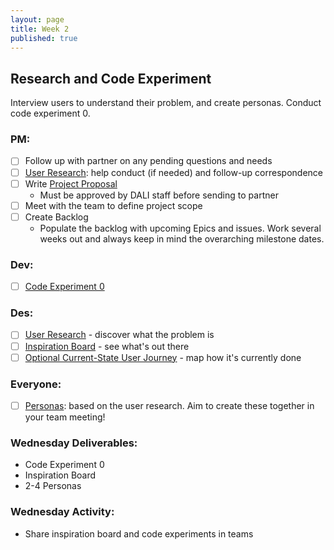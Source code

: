 ```yaml
---
layout: page
title: Week 2
published: true
---
```



## Research and Code Experiment

Interview users to understand their problem, and create personas. Conduct code experiment 0.


### PM:
* [ ] Follow up with partner on any pending questions and needs
* [ ] [User Research](user-research.md): help conduct (if needed) and follow-up correspondence
* [ ] Write [Project Proposal](https://docs.google.com/document/d/1eUOWSDpmRE9037nOym1h5oGvgmbrT-mZnaj9arZcxyQ/edit)
  * Must be approved by DALI staff before sending to partner
* [ ] Meet with the team to define project scope
* [ ] Create Backlog
  * Populate the backlog with upcoming Epics and issues. Work several weeks out and always keep in mind the overarching milestone dates.

### Dev:
* [ ] [Code Experiment 0](code-experiment-0.md)

### Des:
* [ ] [User Research](user-research.md) - discover what the problem is
* [ ] [Inspiration Board](inspiration-board.md) - see what's out there
* [ ] [Optional Current-State User Journey](current-state-user-journey.md) - map how it's currently done

### Everyone:
* [ ] [Personas](personas.md): based on the user research. Aim to create these together in your team meeting!

### Wednesday Deliverables:
  * Code Experiment 0
  * Inspiration Board
  * 2-4 Personas

### Wednesday Activity:
  * Share inspiration board and code experiments in teams
